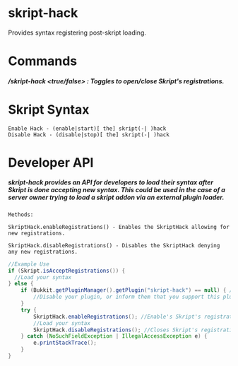 # skript-hack
Provides syntax registering post-skript loading.

# Commands

##### /skript-hack <true/false> : Toggles to open/close Skript's registrations.

# Skript Syntax

```vbs
Enable Hack - (enable|start)[ the] skript(-| )hack
Disable Hack - (disable|stop)[ the] skript(-| )hack
```

# Developer API

##### skript-hack provides an API for developers to load their syntax after Skript is done accepting new syntax. This could be used in the case of a server owner trying to load a skript addon via an external plugin loader.

```
Methods:

SkriptHack.enableRegistrations() - Enables the SkriptHack allowing for new registrations.

SkriptHack.disableRegistrations() - Disables the SkriptHack denying any new registrations.

````

```java
//Example Use
if (Skript.isAcceptRegistrations()) {
  //Load your syntax
} else {
    if (Bukkit.getPluginManager().getPlugin("skript-hack") == null) { //Make sure the user has this plugin.
        //Disable your plugin, or inform them that you support this plugin.
    }
    try {
        SkriptHack.enableRegistrations(); //Enable's Skript's registrations so your syntax can load [post skript-init]
        //Load your syntax
        SkriptHack.disableRegistrations(); //Closes Skript's registrations
    } catch (NoSuchFieldException | IllegalAccessException e) {
        e.printStackTrace();
    }
}
```
